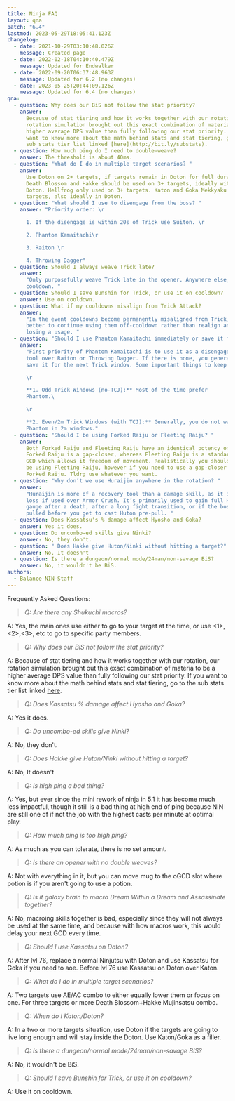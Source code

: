 ```yaml
---
title: Ninja FAQ
layout: qna
patch: "6.4"
lastmod: 2023-05-29T18:05:41.123Z
changelog:
  - date: 2021-10-29T03:10:48.026Z
    message: Created page
  - date: 2022-02-18T04:10:40.479Z
    message: Updated for Endwalker
  - date: 2022-09-20T06:37:48.963Z
    message: Updated for 6.2 (no changes)
  - date: 2023-05-25T20:44:09.126Z
    message: Updated for 6.4 (no changes)
qna:
  - question: Why does our BiS not follow the stat priority?
    answer:
      Because of stat tiering and how it works together with our rotation, our
      rotation simulation brought out this exact combination of materia to be a
      higher average DPS value than fully following our stat priority. If you
      want to know more about the math behind stats and stat tiering, go to the
      sub stats tier list linked [here](http://bit.ly/substats).
  - question: How much ping do I need to double-weave?
    answer: The threshold is about 40ms.
  - question: "What do I do in multiple target scenarios? "
    answer:
      Use Doton on 2+ targets, if targets remain in Doton for full duration.
      Death Blossom and Hakke should be used on 3+ targets, ideally within
      Doton. Hellfrog only used on 3+ targets. Katon and Goka Mekkyaku on 3+
      targets, also ideally in Doton.
  - question: "What should I use to disengage from the boss? "
    answer: "Priority order: \r

      1. If the disengage is within 20s of Trick use Suiton. \r

      2. Phantom Kamaitachi\r

      3. Raiton \r

      4. Throwing Dagger"
  - question: Should I always weave Trick late?
    answer:
      "Only purposefully weave Trick late in the opener. Anywhere else, use on
      cooldown. "
  - question: Should I save Bunshin for Trick, or use it on cooldown?
    answer: Use on cooldown.
  - question: What if my cooldowns misalign from Trick Attack?
    answer:
      "In the event cooldowns become permanently misaligned from Trick, it is
      better to continue using them off-cooldown rather than realign and risk
      losing a usage. "
  - question: "Should I use Phantom Kamaitachi immediately or save it for Trick Attack? "
    answer:
      "First priority of Phantom Kamaitachi is to use it as a disengagement
      tool over Raiton or Throwing Dagger. If there is none, you generally can
      save it for the next Trick window. Some important things to keep in mind:

      \r

      **1. Odd Trick Windows (no-TCJ):** Most of the time prefer
      Phantom.\

      \r

      **2. Even/2m Trick Windows (with TCJ):** Generally, you do not want
      Phantom in 2m windows."
  - question: "Should I be using Forked Raiju or Fleeting Raiju? "
    answer:
      Both Forked Raiju and Fleeting Raiju have an identical potency of 560.
      Forked Raiju is a gap-closer, whereas Fleeting Raiju is a standard melee
      GCD which allows it freedom of movement. Realistically you should always
      be using Fleeting Raiju, however if you need to use a gap-closer then use
      Forked Raiju. Tldr; use whatever you want.
  - question: "Why don’t we use Huraijin anywhere in the rotation? "
    answer:
      "Huraijin is more of a recovery tool than a damage skill, as it is a DPS
      loss if used over Armor Crush. It’s primarily used to gain full Huton
      gauge after a death, after a long fight transition, or if the boss is
      pulled before you get to cast Huton pre-pull. "
  - question: Does Kassatsu's % damage affect Hyosho and Goka?
    answer: Yes it does.
  - question: Do uncombo-ed skills give Ninki?
    answer: No, they don't.
  - question: " Does Hakke give Huton/Ninki without hitting a target?"
    answer: No, It doesn't
  - question: Is there a dungeon/normal mode/24man/non-savage BiS?
    answer: No, it wouldn't be BiS.
authors:
  - Balance-NIN-Staff
---
```


Frequently Asked Questions:

> _Q: Are there any Shukuchi macros?_

A: Yes, the main ones use either <t> to go to your target at the time, or use <1>,<2>,<3>, etc to go to specific party members.

> _Q: Why does our BiS not follow the stat priority?_

A: Because of stat tiering and how it works together with our rotation, our rotation simulation brought out this exact combination of materia to be a higher average DPS value than fully following our stat priority. If you want to know more about the math behind stats and stat tiering, go to the sub stats tier list linked [here](http://bit.ly/substats).

> _Q: Does Kassatsu % damage affect Hyosho and Goka?_

A: Yes it does.

> _Q: Do uncombo-ed skills give Ninki?_

A: No, they don't.

> _Q: Does Hakke give Huton/Ninki without hitting a target?_

A: No, It doesn't

> _Q: Is high ping a bad thing?_

A: Yes, but ever since the mini rework of ninja in 5.1 it has become much less impactful, though it still is a bad thing at high end of ping because NIN are still one of if not the job with the highest casts per minute at optimal play.

> _Q: How much ping is too high ping?_

A: As much as you can tolerate, there is no set amount.

> _Q: Is there an opener with no double weaves?_

A: Not with everything in it, but you can move mug to the oGCD slot where potion is if you aren't going to use a potion.

> _Q: Is it galaxy brain to macro Dream Within a Dream and Assassinate together?_

A: No, macroing skills together is bad, especially since they will not always be used at the same time, and because with how macros work, this would delay your next GCD every time.

> _Q: Should I use Kassatsu on Doton?_

A: After lvl 76, replace a normal Ninjutsu with Doton and use Kassatsu for Goka if you need to aoe. Before lvl 76 use Kassatsu on Doton over Katon.

> _Q: What do I do in multiple target scenarios?_

A: Two targets use AE/AC combo to either equally lower them or focus on one.
For three targets or more Death Blossom+Hakke Mujinsatsu combo.

> _Q: When do I Katon/Doton?_

A: In a two or more targets situation, use Doton if the targets are going to live long enough and will stay inside the Doton. Use Katon/Goka as a filler.

> _Q: Is there a dungeon/normal mode/24man/non-savage BIS?_

A: No, it wouldn't be BiS.

> _Q: Should I save Bunshin for Trick, or use it on cooldown?_

A: Use it on cooldown.
